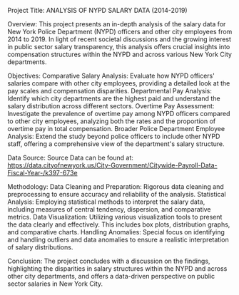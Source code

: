 
Project Title: ANALYSIS OF NYPD SALARY DATA (2014-2019)

Overview:
This project presents an in-depth analysis of the salary data for New York Police Department (NYPD) officers and other city employees from 2014 to 2019. In light of recent societal discussions and the growing interest in public sector salary transparency, this analysis offers crucial insights into compensation structures within the NYPD and across various New York City departments.

Objectives:
Comparative Salary Analysis: Evaluate how NYPD officers' salaries compare with other city employees, providing a detailed look at the pay scales and compensation disparities.
Departmental Pay Analysis: Identify which city departments are the highest paid and understand the salary distribution across different sectors.
Overtime Pay Assessment: Investigate the prevalence of overtime pay among NYPD officers compared to other city employees, analyzing both the rates and the proportion of overtime pay in total compensation.
Broader Police Department Employee Analysis: Extend the study beyond police officers to include other NYPD staff, offering a comprehensive view of the department's salary structure.

Data Source:
Source Data can be found at: https://data.cityofnewyork.us/City-Government/Citywide-Payroll-Data-Fiscal-Year-/k397-673e

Methodology:
Data Cleaning and Preparation: Rigorous data cleaning and preprocessing to ensure accuracy and reliability of the analysis.
Statistical Analysis: Employing statistical methods to interpret the salary data, including measures of central tendency, dispersion, and comparative metrics.
Data Visualization: Utilizing various visualization tools to present the data clearly and effectively. This includes box plots, distribution graphs, and comparative charts.
Handling Anomalies: Special focus on identifying and handling outliers and data anomalies to ensure a realistic interpretation of salary distributions.

Conclusion:
The project concludes with a discussion on the findings, highlighting the disparities in salary structures within the NYPD and across other city departments, and offers a data-driven perspective on public sector salaries in New York City.

